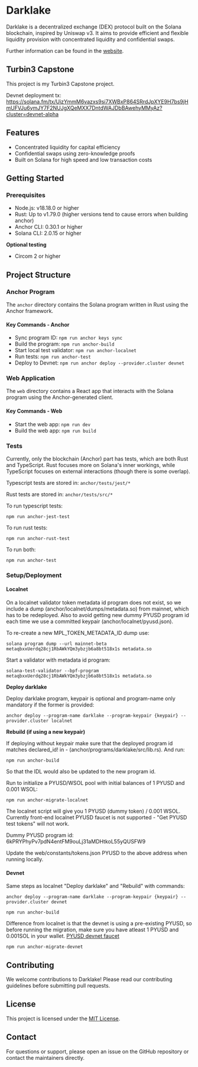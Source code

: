 # Darklake

Darklake is a decentralized exchange (DEX) protocol built on the Solana blockchain, inspired by Uniswap v3. It aims to provide efficient and flexible liquidity provision with concentrated liquidity and confidential swaps.

Further information can be found in the [website](https://darklake.fi).

## Turbin3 Capstone

This project is my Turbin3 Capstone project.

Devnet deployment tx: https://solana.fm/tx/UizYmmM6vazxs9si7XWBxP864SRrdJpXYE9H7bs9jHmUFVJu6ymJY7F2NUJgXQeMXX7DntdWAJDbBAwehyMMyAz?cluster=devnet-alpha

## Features

- Concentrated liquidity for capital efficiency
- Confidential swaps using zero-knowledge proofs
- Built on Solana for high speed and low transaction costs

## Getting Started

### Prerequisites

- Node.js: v18.18.0 or higher
- Rust: Up to v1.79.0 (higher versions tend to cause errors when building anchor)
- Anchor CLI: 0.30.1 or higher
- Solana CLI: 2.0.15 or higher

**Optional testing**
- Circom 2 or higher

## Project Structure

### Anchor Program

The `anchor` directory contains the Solana program written in Rust using the Anchor framework.

#### Key Commands - Anchor

- Sync program ID: `npm run anchor keys sync`
- Build the program: `npm run anchor-build`
- Start local test validator: `npm run anchor-localnet`
- Run tests: `npm run anchor-test`
- Deploy to Devnet: `npm run anchor deploy --provider.cluster devnet`

### Web Application

The `web` directory contains a React app that interacts with the Solana program using the Anchor-generated client.

#### Key Commands - Web

- Start the web app: `npm run dev`
- Build the web app: `npm run build`

### Tests

Currently, only the blockchain (Anchor) part has tests, which are both Rust and TypeScript. Rust focuses more on Solana's inner workings, while TypeScript focuses on external interactions (though there is some overlap).

Typescript tests are stored in: `anchor/tests/jest/*`

Rust tests are stored in: `anchor/tests/src/*`


To run typescript tests:

`npm run anchor-jest-test`

To run rust tests:

`npm run anchor-rust-test`

To run both:

`npm run anchor-test`

### Setup/Deployment

#### Localnet

On a localnet validator token metadata id program does not exist, so we include a dump (anchor/localnet/dumps/metadata.so) from mainnet, which has to be redeployed. Also to avoid getting new dummy PYUSD program id each time we use a committed keypair (anchor/localnet/pyusd.json).

To re-create a new MPL_TOKEN_METADATA_ID dump use:

`solana program dump --url mainnet-beta metaqbxxUerdq28cj1RbAWkYQm3ybzjb6a8bt518x1s metadata.so`

Start a validator with metadata id program:

`solana-test-validator --bpf-program metaqbxxUerdq28cj1RbAWkYQm3ybzjb6a8bt518x1s metadata.so`

**Deploy darklake**

Deploy darklake program, keypair is optional and program-name only mandatory if the former is provided:

`anchor deploy --program-name darklake --program-keypair {keypair} --provider.cluster localnet`

**Rebuild (if using a new keypair)**

If deploying without keypair make sure that the deployed program id matches declared_id! in - (anchor/programs/darklake/src/lib.rs). And run:

`npm run anchor-build`

So that the IDL would also be updated to the new program id.

Run to initialize a PYUSD/WSOL pool with initial balances of 1 PYUSD and 0.001 WSOL:

`npm run anchor-migrate-localnet`

The localnet script will give you 1 PYUSD (dummy token) / 0.001 WSOL. Currently front-end localnet PYUSD faucet is not supported - "Get PYUSD test tokens" will not work.

Dummy PYUSD program id: 6kPRYPhyPv7pdN4entFM9ouLj31aMDHtkoL55yQUSFW9

Update the web/constants/tokens.json PYUSD to the above address when running locally.

#### Devnet

Same steps as localnet "Deploy darklake" and "Rebuild" with commands:

`anchor deploy --program-name darklake --program-keypair {keypair} --provider.cluster devnet`

`npm run anchor-build`

Difference from localnet is that the devnet is using a pre-existing PYUSD, so before running the migration, make sure you have atleast 1 PYUSD and 0.001SOL in your wallet. [PYUSD devnet faucet](https://faucet.paxos.com/)

`npm run anchor-migrate-devnet`

## Contributing

We welcome contributions to Darklake! Please read our contributing guidelines before submitting pull requests.

## License

This project is licensed under the [MIT License](LICENSE).

## Contact

For questions or support, please open an issue on the GitHub repository or contact the maintainers directly.
